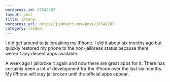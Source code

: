 ```yaml
--- 
wordpress_id: 37542787
layout: post
title: iPhone.
wordpress_url: http://joshkerr.com/post/37542787
category: random
---
```

<p>I did get around to jailbreaking my iPhone.  I did it about six months ago but quickly restored my phone to the non-jailbreak status because there weren't any decent apps available.</p>
<p>A week ago I jailbroke it again and now there are great apps for it.  There has certainly been a lot of development for the iPhone over the last six months.  My iPhone will stay jailbroken until the official apps appear.</p>
